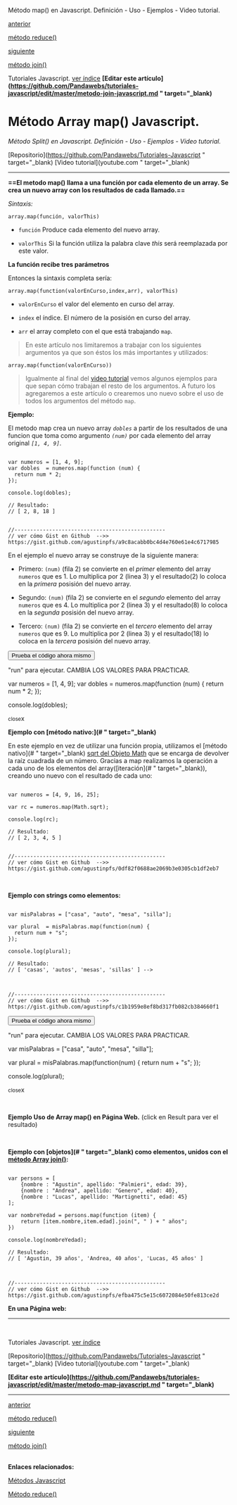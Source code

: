 <span class="hidden-excerpt">Método map() en Javascript. Definición - Uso - Ejemplos - Video tutorial.</span>

<div class="post-content_next">
  <a href="http://pandawebs.net/metodo-reduce-javascript/">
    <div class="post-content_next-left">
      <p>anterior</p>
      <span>método reduce()</span>
  </div>
  <a href="http://pandawebs.net/metodo-join-javascript/">
    <div class="post-content_next-right">
      <p>siguiente</p>
      <span>método join()</span>
    </div>
  </a>
</div>

<span class="link-to-index-git">Tutoriales Javascript. [ ver índice](http://pandawebs.net/tutoriales-javascript/)</span>
<strong class="link-to-github">[Editar este artículo](https://github.com/Pandawebs/tutoriales-javascript/edit/master/metodo-join-javascript.md " target="_blank)</strong>

# Método Array map() Javascript.

*Método Split() en Javascript. Definición - Uso - Ejemplos - Video tutorial.*

<span class="links-external">[Repositorio](https://github.com/Pandawebs/Tutoriales-Javascript " target="_blank) [Video tutorial](youtube.com " target="_blank)</span>

<hr>

__==El metodo map() llama a una función por cada elemento de un array. 
Se crea un nuevo array con los resultados de cada llamado.==__

*Sintaxis:*

`array.map(función, valorThis)`

* `función` Produce cada elemento del nuevo array.

* `valorThis` Si la función utiliza la palabra clave *this* será reemplazada por este valor.

**La función recibe tres parámetros**

Entonces la sintaxis completa sería:

`array.map(function(valorEnCurso,index,arr), valorThis)`

* `valorEnCurso` el valor del elemento en curso del array.

* `index` el índice. El número de la posisión en curso del array.

* `arr` el array completo con el que está trabajando `map`.

> En este artículo nos limitaremos a trabajar con los siguientes argumentos ya que son éstos los más importantes y utilizados:

`array.map(function(valorEnCurso))`

>Igualmente al final del [video tutorial](#)
vemos algunos ejemplos para que sepan cómo trabajan el resto de los argumentos.
A futuro los agregaremos a este artículo o crearemos uno nuevo sobre el uso de todos los argumentos del método `map`.

**Ejemplo:**

El metodo map crea un nuevo array *`dobles`* a partir de los resultados de una funcion que toma como argumento *`(num)`* por cada elemento del array original *`[1, 4, 9]`*.

<!-- start code snippet: -->

<pre data-start="0"><code class="line-numbers language-javascript">
var numeros = [1, 4, 9];
var dobles  = numeros.map(function (num) {
  return num * 2;
}); 

console.log(dobles);

// Resultado:
// [ 2, 8, 18 ]


//------------------------------------------------
// ver cómo Gist en Github  -->> https://gist.github.com/agustinpfs/a9c8acabb0bc4d4e760e61e4c6717985
</code></pre>

<!-- end code snippet: -->

En el ejemplo el nuevo array se construye de la siguiente manera:

* Primero: `(num)` (fila 2) se convierte en el _primer_ elemento del array `numeros` que es 1.
Lo multiplica por 2 (linea 3) y el resultado(2) lo coloca en la _primera_ posisión del nuevo array.

* Segundo: `(num)` (fila 2) se convierte en el _segundo_ elemento del array `numeros` que es 4.
Lo multiplica por 2 (linea 3) y el resultado(8) lo coloca en la _segunda_ posisión del nuevo array.

* Tercero: `(num)` (fila 2) se convierte en el _tercero_ elemento del array `numeros` que es 9.
Lo multiplica por 2 (linea 3) y el resultado(18) lo coloca en la _tercera_ posisión del nuevo array.

<button class="post-content_button-console">Prueba el código ahora mismo</button>

<div class="post-content_console">

<p>"run" para ejecutar. <span class="post-content_console-mark">CAMBIA LOS VALORES PARA PRACTICAR.</span></p>
    
<div id="my-ele" >
  <script src="https://embed.tonicdev.com" data-element-id="my-ele" ></script>       
  var numeros = [1, 4, 9];
  var dobles  = numeros.map(function (num) {
    return num * 2;
  }); 

  console.log(dobles);
</div>

<span class="post-content_buttonx-console"><small>close</small>x</span>
</div>


**Ejemplo con [método nativo:](# " target="_blank)**

En este ejemplo en vez de utilizar una función propia, utilizamos el [método nativo](# " target="_blank) [sqrt del Objeto Math](#) que se encarga de devolver la raíz cuadrada de un número. 
Gracias a map realizamos la operación a cada uno de los elementos del array([iteración](# " target="_blank)), creando uno nuevo con el resultado de cada uno:

<!-- start code snippet: -->

<pre data-start="0"><code class="line-numbers language-javascript">
var numeros = [4, 9, 16, 25];

var rc = numeros.map(Math.sqrt);

console.log(rc);

// Resultado:
// [ 2, 3, 4, 5 ]


//------------------------------------------------
// ver cómo Gist en Github  -->> https://gist.github.com/agustinpfs/0df82f0688ae2069b3e0305cb1df2eb7
</code></pre>

<!-- end code snippet: -->

<br>

**Ejemplo con strings como elementos:**

<!-- start code snippet: -->

<pre data-start="0"><code class="line-numbers language-javascript">
var misPalabras = ["casa", "auto", "mesa", "silla"];

var plural  = misPalabras.map(function(num) {
  return num + "s";
});

console.log(plural);

// Resultado:
// [ 'casas', 'autos', 'mesas', 'sillas' ] -->



//------------------------------------------------
// ver cómo Gist en Github  -->> https://gist.github.com/agustinpfs/c1b1959e8ef8bd317fb082cb384660f1
</code></pre>

<!-- end code snippet: -->

<button class="post-content_button-console2">Prueba el código ahora mismo</button>

<div class="post-content_console2">

<p>"run" para ejecutar. <span class="post-content_console-mark">CAMBIA LOS VALORES PARA PRACTICAR.</span></p>
    
<div id="my-el" >
  <script src="https://embed.tonicdev.com" data-element-id="my-el" ></script>       
  var misPalabras = ["casa", "auto", "mesa", "silla"];

  var plural  = misPalabras.map(function(num) {
    return num + "s";
  });

  console.log(plural);
</div>

<span class="post-content_buttonx-console2"><small>close</small>x</span>
</div>

<br>

**Ejemplo Uso de Array map() en Página Web.**
(click en Result para ver el resultado)

<div class="Post-jsfiddle">
  <script async src="https://jsfiddle.net/Pandawebs/xzpjbd0w/embed/html,result/">
  </script>
</div>

<br>

**Ejemplo con [objetos](# " target="_blank) como elementos, unidos con el [método Array join()](#):**

<!-- start code snippet: -->

<pre data-start="0"><code class="line-numbers language-javascript">
var persons = [
    {nombre : "Agustin", apellido: "Palmieri", edad: 39},
    {nombre : "Andrea", apellido: "Genero", edad: 40},
    {nombre : "Lucas", apellido: "Martignetti", edad: 45}
];

var nombreYedad = persons.map(function (item) {
    return [item.nombre,item.edad].join(", " ) + " años";
})

console.log(nombreYedad);

// Resultado:
// [ 'Agustin, 39 años', 'Andrea, 40 años', 'Lucas, 45 años' ]



//------------------------------------------------
// ver cómo Gist en Github  -->> https://gist.github.com/agustinpfs/efba475c5e15c6072084e50fe813ce2d
</code></pre>

<!-- end code snippet: -->

**En una Página web:**

<div class="Post-jsfiddle">
  <script async src="https://jsfiddle.net/Pandawebs/Luaaa7u7/embed/html,result/">
  </script>
</div>

<hr>

<!-- [*Lista de métodos nativos*](#) -->

<br>

<span class="link-to-index-git">Tutoriales Javascript. [ ver índice](http://pandawebs.net/tutoriales-javascript/)</span>

<span class="links-external">[Repositorio](https://github.com/Pandawebs/Tutoriales-Javascript " target="_blank) [Video tutorial](youtube.com " target="_blank)</span>

<strong class="link-to-github">[Editar este artículo](https://github.com/Pandawebs/tutoriales-javascript/edit/master/metodo-map-javascript.md " target="_blank)</strong>

<hr>

<div class="post-content_next">
  <a href="http://pandawebs.net/metodo-reduce-javascript/">
    <div class="post-content_next-left">
      <p>anterior</p>
      <span>método reduce()</span>
  </div>
  <a href="http://pandawebs.net/metodo-join-javascript/">
    <div class="post-content_next-right">
      <p>siguiente</p>
      <span>método join()</span>
    </div>
  </a>
</div>

<br>

**Enlaces relacionados:**

[Métodos Javascript](http://pandawebs.net/metodos-javascript/)

[Método reduce()](http://pandawebs.net/metodo-reduce-javascript/)
